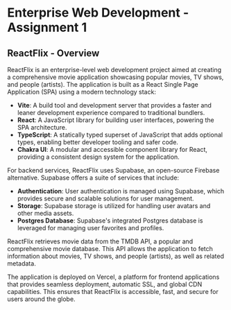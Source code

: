 # Enterprise Web Development - Assignment 1

## ReactFlix - Overview

ReactFlix is an enterprise-level web development project aimed at creating a comprehensive movie application showcasing popular movies, TV shows, and people (artists). The application is built as a React Single Page Application (SPA) using a modern technology stack:

- **Vite**: A build tool and development server that provides a faster and leaner development experience compared to traditional bundlers.
- **React**: A JavaScript library for building user interfaces, powering the SPA architecture.
- **TypeScript**: A statically typed superset of JavaScript that adds optional types, enabling better developer tooling and safer code.
- **Chakra UI**: A modular and accessible component library for React, providing a consistent design system for the application.

For backend services, ReactFlix uses Supabase, an open-source Firebase alternative. Supabase offers a suite of services that include:

- **Authentication**: User authentication is managed using Supabase, which provides secure and scalable solutions for user management.
- **Storage**: Supabase storage is utilized for handling user avatars and other media assets.
- **Postgres Database**: Supabase's integrated Postgres database is leveraged for managing user favorites and profiles.

ReactFlix retrieves movie data from the TMDB API, a popular and comprehensive movie database. This API allows the application to fetch information about movies, TV shows, and people (artists), as well as related metadata.

The application is deployed on Vercel, a platform for frontend applications that provides seamless deployment, automatic SSL, and global CDN capabilities. This ensures that ReactFlix is accessible, fast, and secure for users around the globe.
